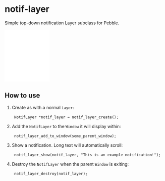 # notif-layer

Simple top-down notification Layer subclass for Pebble.

![](screenshots/screenshot.gif)


## How to use

1. Create as with a normal `Layer`:

        NotifLayer *notif_layer = notif_layer_create();

2. Add the `NotifLayer` to the `Window` it will display within:

        notif_layer_add_to_window(some_parent_window);

3. Show a notification. Long text will automatically scroll:

        notif_layer_show(notif_layer, "This is an example notification!");

4. Destroy the `NotifLayer` when the parent `Window` is exiting:

        notif_layer_destroy(notif_layer);
